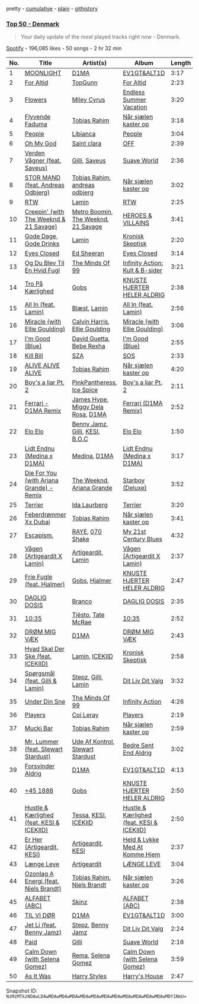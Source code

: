 pretty - [cumulative](/playlists/cumulative/37i9dQZEVXbL3J0k32lWnN.md) - [plain](/playlists/plain/37i9dQZEVXbL3J0k32lWnN) - [githistory](https://github.githistory.xyz/mackorone/spotify-playlist-archive/blob/main/playlists/plain/37i9dQZEVXbL3J0k32lWnN)

### [Top 50 \- Denmark](https://open.spotify.com/playlist/37i9dQZEVXbL3J0k32lWnN)

> Your daily update of the most played tracks right now \- Denmark.

[Spotify](https://open.spotify.com/user/spotify) - 196,085 likes - 50 songs - 2 hr 32 min

| No. | Title | Artist(s) | Album | Length |
|---|---|---|---|---|
| 1 | [MOONLIGHT](https://open.spotify.com/track/3neYAjvKDOfvBUpIgReOkC) | [D1MA](https://open.spotify.com/artist/5RaTuqY7SJHvh6MNzMagut) | [EV1GT&ALT1D](https://open.spotify.com/album/3UVJZlYJYkYTxAruSZGecw) | 3:17 |
| 2 | [For Altid](https://open.spotify.com/track/0twnZu2JhBywPQBOX92gSl) | [TopGunn](https://open.spotify.com/artist/4nXezpatStChCEWVvYLjd5) | [For Altid](https://open.spotify.com/album/51xzjew4vgdxS6bkVVfC7X) | 2:23 |
| 3 | [Flowers](https://open.spotify.com/track/4DHcnVTT87F0zZhRPYmZ3B) | [Miley Cyrus](https://open.spotify.com/artist/5YGY8feqx7naU7z4HrwZM6) | [Endless Summer Vacation](https://open.spotify.com/album/0HiZ8fNXwJOQcrf5iflrdz) | 3:20 |
| 4 | [Flyvende Faduma](https://open.spotify.com/track/4EKSw9Jzun2WFvjm2HU58X) | [Tobias Rahim](https://open.spotify.com/artist/1w2fVGZN37TieWhlqS8UwB) | [Når sjælen kaster op](https://open.spotify.com/album/40mMNrTODUEEEd7JNsNd3A) | 3:18 |
| 5 | [People](https://open.spotify.com/track/26b3oVLrRUaaybJulow9kz) | [Libianca](https://open.spotify.com/artist/7kjSuFGKhLm8b5qXoMhRkJ) | [People](https://open.spotify.com/album/5Hmh6N8oisrcuZKa8EY5dn) | 3:04 |
| 6 | [Oh My God](https://open.spotify.com/track/2MDw2DwUDTAhexLMREWsYW) | [Saint clara](https://open.spotify.com/artist/7c1rIwBQdZMoJD4VE9luoS) | [OFF](https://open.spotify.com/album/5jqT8822eTIpJJcW70jaLf) | 2:39 |
| 7 | [Verden Vågner \(feat\. Saveus\)](https://open.spotify.com/track/2rfl7SRwfel3gNhXBmL60u) | [Gilli](https://open.spotify.com/artist/2KbikmQKGiUPR2ARs1h0sq), [Saveus](https://open.spotify.com/artist/2rR0cafJvL0JVTC8E2qIqt) | [Suave World](https://open.spotify.com/album/5o6WmbOiVlhOiq0mC5phOz) | 2:36 |
| 8 | [STOR MAND \(feat\. Andreas Odbjerg\)](https://open.spotify.com/track/0BGEImCBesJKIm5kZ0fOkH) | [Tobias Rahim](https://open.spotify.com/artist/1w2fVGZN37TieWhlqS8UwB), [andreas odbjerg](https://open.spotify.com/artist/6aHaYKL09sA8L260zXNlVR) | [Når sjælen kaster op](https://open.spotify.com/album/40mMNrTODUEEEd7JNsNd3A) | 3:02 |
| 9 | [RTW](https://open.spotify.com/track/4kvTPJZYo4qkxtEfTURoxY) | [Lamin](https://open.spotify.com/artist/4ZwOlDVAGXQo66ykbLQ8dP) | [RTW](https://open.spotify.com/album/6Q6lhCdjZtPAviBxNHIxhw) | 2:25 |
| 10 | [Creepin' \(with The Weeknd & 21 Savage\)](https://open.spotify.com/track/2dHHgzDwk4BJdRwy9uXhTO) | [Metro Boomin](https://open.spotify.com/artist/0iEtIxbK0KxaSlF7G42ZOp), [The Weeknd](https://open.spotify.com/artist/1Xyo4u8uXC1ZmMpatF05PJ), [21 Savage](https://open.spotify.com/artist/1URnnhqYAYcrqrcwql10ft) | [HEROES & VILLAINS](https://open.spotify.com/album/7txGsnDSqVMoRl6RQ9XyZP) | 3:41 |
| 11 | [Gode Dage, Gode Drinks](https://open.spotify.com/track/63Dymm6U4WHLRy87e8GBbo) | [Lamin](https://open.spotify.com/artist/4ZwOlDVAGXQo66ykbLQ8dP) | [Kronisk Skeptisk](https://open.spotify.com/album/16KVHmbWyMK7mkh53btVe2) | 2:20 |
| 12 | [Eyes Closed](https://open.spotify.com/track/07bsRv0pcpbG4zJeLsUs1p) | [Ed Sheeran](https://open.spotify.com/artist/6eUKZXaKkcviH0Ku9w2n3V) | [Eyes Closed](https://open.spotify.com/album/43qfLpwe6sEOEqxVmOHRu0) | 3:14 |
| 13 | [Og Du Blev Til En Hvid Fugl](https://open.spotify.com/track/1qy2BuZzSU0JHnGqWRwV3N) | [The Minds Of 99](https://open.spotify.com/artist/6GTwMrB4u3hwcUyc9sU1UL) | [Infinity Action: Kult & B\-sider](https://open.spotify.com/album/6PjG8MjScwqZOCgNaff71A) | 3:21 |
| 14 | [Tro På Kærlighed](https://open.spotify.com/track/6UMdjOGgEJE1khAnrGJk2k) | [Gobs](https://open.spotify.com/artist/4ysmSq2N7badobfVT6YZ82) | [KNUSTE HJERTER HELER ALDRIG](https://open.spotify.com/album/4NWhKlIpVlBy1fzIGSNRcl) | 2:38 |
| 15 | [All In \(feat\. Lamin\)](https://open.spotify.com/track/5PIiJ3kodpPftCM6alodDE) | [Blæst](https://open.spotify.com/artist/3elCsuJ1JjDeAd8mjlRRX5), [Lamin](https://open.spotify.com/artist/4ZwOlDVAGXQo66ykbLQ8dP) | [All In \(feat\. Lamin\)](https://open.spotify.com/album/5YaoLpCckKTrxe1CDfrI8h) | 2:56 |
| 16 | [Miracle \(with Ellie Goulding\)](https://open.spotify.com/track/5eTaQYBE1yrActixMAeLcZ) | [Calvin Harris](https://open.spotify.com/artist/7CajNmpbOovFoOoasH2HaY), [Ellie Goulding](https://open.spotify.com/artist/0X2BH1fck6amBIoJhDVmmJ) | [Miracle \(with Ellie Goulding\)](https://open.spotify.com/album/22UyygZceCIfoE0RhENgKx) | 3:06 |
| 17 | [I'm Good \(Blue\)](https://open.spotify.com/track/4uUG5RXrOk84mYEfFvj3cK) | [David Guetta](https://open.spotify.com/artist/1Cs0zKBU1kc0i8ypK3B9ai), [Bebe Rexha](https://open.spotify.com/artist/64M6ah0SkkRsnPGtGiRAbb) | [I'm Good \(Blue\)](https://open.spotify.com/album/7M842DMhYVALrXsw3ty7B3) | 2:55 |
| 18 | [Kill Bill](https://open.spotify.com/track/1Qrg8KqiBpW07V7PNxwwwL) | [SZA](https://open.spotify.com/artist/7tYKF4w9nC0nq9CsPZTHyP) | [SOS](https://open.spotify.com/album/1nrVofqDRs7cpWXJ49qTnP) | 2:33 |
| 19 | [ALIVE ALIVE ALIVE](https://open.spotify.com/track/7JqI6lxV0zDu8wIUYegsGE) | [Tobias Rahim](https://open.spotify.com/artist/1w2fVGZN37TieWhlqS8UwB) | [Når sjælen kaster op](https://open.spotify.com/album/40mMNrTODUEEEd7JNsNd3A) | 4:20 |
| 20 | [Boy's a liar Pt\. 2](https://open.spotify.com/track/6AQbmUe0Qwf5PZnt4HmTXv) | [PinkPantheress](https://open.spotify.com/artist/78rUTD7y6Cy67W1RVzYs7t), [Ice Spice](https://open.spotify.com/artist/3LZZPxNDGDFVSIPqf4JuEf) | [Boy's a liar Pt\. 2](https://open.spotify.com/album/6cVfHBcp3AdpYY0bBglkLN) | 2:11 |
| 21 | [Ferrari \- D1MA Remix](https://open.spotify.com/track/7tleRLLNqW5yH7846TguuZ) | [James Hype](https://open.spotify.com/artist/43BxCL6t4c73BQnIJtry5v), [Miggy Dela Rosa](https://open.spotify.com/artist/45ruzGUmIr8WLjLOPJ9mGU), [D1MA](https://open.spotify.com/artist/5RaTuqY7SJHvh6MNzMagut) | [Ferrari \(D1MA Remix\)](https://open.spotify.com/album/5i0B1JwfduRTWXo34U0yoJ) | 2:52 |
| 22 | [Elo Elo](https://open.spotify.com/track/3i0kzCSbAY2kDX2xiJdRLE) | [Benny Jamz](https://open.spotify.com/artist/2eBqkaIfoNsOPCQCQEy5fD), [Gilli](https://open.spotify.com/artist/2KbikmQKGiUPR2ARs1h0sq), [KESI](https://open.spotify.com/artist/2d7AMvzFwh5wUTuqQl3BAE), [B.O.C](https://open.spotify.com/artist/2X22Hm97hQA8mFjSrn2foA) | [Elo Elo](https://open.spotify.com/album/0x7BDbNbdoXcFcsHrd3lft) | 1:50 |
| 23 | [Lidt Endnu \(Medina x D1MA\)](https://open.spotify.com/track/0QiwUoiD9DZ6VGF5qgf6yg) | [Medina](https://open.spotify.com/artist/7c7ZeiPKWHf2E1rsf1P4VF), [D1MA](https://open.spotify.com/artist/5RaTuqY7SJHvh6MNzMagut) | [Lidt Endnu \(Medina x D1MA\)](https://open.spotify.com/album/0IudkxHfRwub8ugNwr3UzN) | 3:17 |
| 24 | [Die For You \(with Ariana Grande\) \- Remix](https://open.spotify.com/track/4W4fNrZYkobj539TOWsLO2) | [The Weeknd](https://open.spotify.com/artist/1Xyo4u8uXC1ZmMpatF05PJ), [Ariana Grande](https://open.spotify.com/artist/66CXWjxzNUsdJxJ2JdwvnR) | [Starboy \(Deluxe\)](https://open.spotify.com/album/35dut3ICqF3NEDkjxfzJJ1) | 3:52 |
| 25 | [Terrier](https://open.spotify.com/track/6ImP4OQ986Bed0EL3XOlFo) | [Ida Laurberg](https://open.spotify.com/artist/03IbEiokQjTDfvdyIYV5D4) | [Terrier](https://open.spotify.com/album/2TXMIcatm8FcW2xSsASPMO) | 3:20 |
| 26 | [Feberdrømmer Xx Dubai](https://open.spotify.com/track/22fNmvVD1bC4rWv6hg29pC) | [Tobias Rahim](https://open.spotify.com/artist/1w2fVGZN37TieWhlqS8UwB) | [Når sjælen kaster op](https://open.spotify.com/album/40mMNrTODUEEEd7JNsNd3A) | 3:41 |
| 27 | [Escapism.](https://open.spotify.com/track/5mHdCZtVyb4DcJw8799hZp) | [RAYE](https://open.spotify.com/artist/5KKpBU5eC2tJDzf0wmlRp2), [070 Shake](https://open.spotify.com/artist/12Zk1DFhCbHY6v3xep2ZjI) | [My 21st Century Blues](https://open.spotify.com/album/3U8n8LzBx2o9gYXvvNq4uH) | 4:32 |
| 28 | [Vågen \(Artigeardit X Lamin\)](https://open.spotify.com/track/09N9LGyKqWlLViq2bQjFxR) | [Artigeardit](https://open.spotify.com/artist/6a3WaWgxrVmNIvaiTCI0Kk), [Lamin](https://open.spotify.com/artist/4ZwOlDVAGXQo66ykbLQ8dP) | [Vågen \(Artigeardit X Lamin\)](https://open.spotify.com/album/7AmMkq9qKtCROjM8DVVgsx) | 2:37 |
| 29 | [Frie Fugle \(feat\. Hjalmer\)](https://open.spotify.com/track/0OHnyBb5ybSWlNpGrCvDLa) | [Gobs](https://open.spotify.com/artist/4ysmSq2N7badobfVT6YZ82), [Hjalmer](https://open.spotify.com/artist/0thQkzSyTo4l3zbpibZznQ) | [KNUSTE HJERTER HELER ALDRIG](https://open.spotify.com/album/4NWhKlIpVlBy1fzIGSNRcl) | 2:47 |
| 30 | [DAGLIG DOSIS](https://open.spotify.com/track/1ESgWcgtrW1ihRZumDnhop) | [Branco](https://open.spotify.com/artist/1YwMnnHvnG64fJxYSVwmN6) | [DAGLIG DOSIS](https://open.spotify.com/album/6KOcLxccxeq201TdCkJStd) | 2:35 |
| 31 | [10:35](https://open.spotify.com/track/6BePGk3eCan4FqaW2X8Qy3) | [Tiësto](https://open.spotify.com/artist/2o5jDhtHVPhrJdv3cEQ99Z), [Tate McRae](https://open.spotify.com/artist/45dkTj5sMRSjrmBSBeiHym) | [10:35](https://open.spotify.com/album/77wWx9sOCJiy0wcn0P44NO) | 2:52 |
| 32 | [DRØM MIG VÆK](https://open.spotify.com/track/5fS3B6lae85C2rA8jPfoE2) | [D1MA](https://open.spotify.com/artist/5RaTuqY7SJHvh6MNzMagut) | [DRØM MIG VÆK](https://open.spotify.com/album/1wE1xAHZTJwQGRTJZnQouA) | 2:43 |
| 33 | [Hvad Skal Der Ske \(feat\. ICEKIID\)](https://open.spotify.com/track/60GwMZeymeZYj7GiEzHQ7d) | [Lamin](https://open.spotify.com/artist/4ZwOlDVAGXQo66ykbLQ8dP), [ICEKIID](https://open.spotify.com/artist/3RYYha3CC7js2PHbcBHewt) | [Kronisk Skeptisk](https://open.spotify.com/album/16KVHmbWyMK7mkh53btVe2) | 2:58 |
| 34 | [Spørgsmål \(feat\. Gilli & Lamin\)](https://open.spotify.com/track/54U7i6gFHvyk8y4j8gTTor) | [Stepz](https://open.spotify.com/artist/21gbsnlPT5hyxKDKHsBtQj), [Gilli](https://open.spotify.com/artist/2KbikmQKGiUPR2ARs1h0sq), [Lamin](https://open.spotify.com/artist/4ZwOlDVAGXQo66ykbLQ8dP) | [Dit Liv Dit Valg](https://open.spotify.com/album/09R2hCTELJT7zgswNn3uj4) | 3:32 |
| 35 | [Under Din Sne](https://open.spotify.com/track/3LlqJkcXMBIAE5X1uUiZUN) | [The Minds Of 99](https://open.spotify.com/artist/6GTwMrB4u3hwcUyc9sU1UL) | [Infinity Action](https://open.spotify.com/album/6GLTwo1oKgINl5zKMPuBWM) | 4:26 |
| 36 | [Players](https://open.spotify.com/track/6UN73IYd0hZxLi8wFPMQij) | [Coi Leray](https://open.spotify.com/artist/6AMd49uBDJfhf30Ak2QR5s) | [Players](https://open.spotify.com/album/4cAAsw7mPkGt15GXQzWlrM) | 2:19 |
| 37 | [Mucki Bar](https://open.spotify.com/track/4XhW9iOypxiiNyIMpirPFv) | [Tobias Rahim](https://open.spotify.com/artist/1w2fVGZN37TieWhlqS8UwB) | [Når sjælen kaster op](https://open.spotify.com/album/40mMNrTODUEEEd7JNsNd3A) | 2:59 |
| 38 | [Mr\. Lummer \(feat\. Stewart Stardust\)](https://open.spotify.com/track/43gebe9VUqbC0hEu92HpzZ) | [Ude Af Kontrol](https://open.spotify.com/artist/2ZbyyCS8KLKsuoNlxc76Ev), [Stewart Stardust](https://open.spotify.com/artist/4W37go9X8efhtDP1q9GCzK) | [Bedre Sent End Aldrig](https://open.spotify.com/album/5ltSOF7fD6ujjdKb3w9QsM) | 3:02 |
| 39 | [Forsvinder Aldrig](https://open.spotify.com/track/15QQbeYrlEBsvpumfwFn4X) | [D1MA](https://open.spotify.com/artist/5RaTuqY7SJHvh6MNzMagut) | [EV1GT&ALT1D](https://open.spotify.com/album/3UVJZlYJYkYTxAruSZGecw) | 4:13 |
| 40 | [+45 1888](https://open.spotify.com/track/3Pj6gzNBqFGI9Z1d9awvU2) | [Gobs](https://open.spotify.com/artist/4ysmSq2N7badobfVT6YZ82) | [KNUSTE HJERTER HELER ALDRIG](https://open.spotify.com/album/4NWhKlIpVlBy1fzIGSNRcl) | 2:50 |
| 41 | [Hustle & Kærlighed \(feat\. KESI & ICEKIID\)](https://open.spotify.com/track/7w07uwsutDZbpnfW4mhYW2) | [Tessa](https://open.spotify.com/artist/3pJK3CUpbnyX7ogDfAwa9J), [KESI](https://open.spotify.com/artist/2d7AMvzFwh5wUTuqQl3BAE), [ICEKIID](https://open.spotify.com/artist/3RYYha3CC7js2PHbcBHewt) | [Hustle & Kærlighed \(feat\. KESI & ICEKIID\)](https://open.spotify.com/album/5SbOppRfBG2wDQxwap0hHP) | 2:50 |
| 42 | [Er Her \(Artigeardit, KESI\)](https://open.spotify.com/track/6BxGGPBdNexcy53euZsrga) | [Artigeardit](https://open.spotify.com/artist/6a3WaWgxrVmNIvaiTCI0Kk), [KESI](https://open.spotify.com/artist/2d7AMvzFwh5wUTuqQl3BAE) | [Held & Lykke Med At Komme Hjem](https://open.spotify.com/album/1M9CVnOQmkBAImk3021VzQ) | 2:37 |
| 43 | [Længe Leve](https://open.spotify.com/track/12YCYHtGcwm9kbSmbcWB4f) | [Artigeardit](https://open.spotify.com/artist/6a3WaWgxrVmNIvaiTCI0Kk) | [LÆNGE LEVE](https://open.spotify.com/album/1IHiXXZxuoJKJos1bcPTQ7) | 3:04 |
| 44 | [Ozonlag A Energi \(feat\. Niels Brandt\)](https://open.spotify.com/track/3fe2pEkW24bNn4WCOt1b0s) | [Tobias Rahim](https://open.spotify.com/artist/1w2fVGZN37TieWhlqS8UwB), [Niels Brandt](https://open.spotify.com/artist/2zz39zNTuS1kmfa5qLMblM) | [Når sjælen kaster op](https://open.spotify.com/album/40mMNrTODUEEEd7JNsNd3A) | 3:26 |
| 45 | [ALFABET \(ABC\)](https://open.spotify.com/track/5wtZL3jOm24JwIFZrzLbmc) | [Skinz](https://open.spotify.com/artist/323gjVOWgnKGW3VuT8VKTx) | [ALFABET \(ABC\)](https://open.spotify.com/album/37fZ1SkONFJQssZlxx39QN) | 2:38 |
| 46 | [TIL VI DØR](https://open.spotify.com/track/1EWIROunAjtVo8bZtOEt7w) | [D1MA](https://open.spotify.com/artist/5RaTuqY7SJHvh6MNzMagut) | [EV1GT&ALT1D](https://open.spotify.com/album/3UVJZlYJYkYTxAruSZGecw) | 3:00 |
| 47 | [Jet Li \(feat\. Benny Jamz\)](https://open.spotify.com/track/4Kwem7PKNogrUOYlAHIbFY) | [Stepz](https://open.spotify.com/artist/21gbsnlPT5hyxKDKHsBtQj), [Benny Jamz](https://open.spotify.com/artist/2eBqkaIfoNsOPCQCQEy5fD) | [Dit Liv Dit Valg](https://open.spotify.com/album/09R2hCTELJT7zgswNn3uj4) | 2:24 |
| 48 | [Paid](https://open.spotify.com/track/4TduZWpCeQP1YKrrqzPbw4) | [Gilli](https://open.spotify.com/artist/2KbikmQKGiUPR2ARs1h0sq) | [Suave World](https://open.spotify.com/album/5o6WmbOiVlhOiq0mC5phOz) | 2:16 |
| 49 | [Calm Down \(with Selena Gomez\)](https://open.spotify.com/track/0WtM2NBVQNNJLh6scP13H8) | [Rema](https://open.spotify.com/artist/46pWGuE3dSwY3bMMXGBvVS), [Selena Gomez](https://open.spotify.com/artist/0C8ZW7ezQVs4URX5aX7Kqx) | [Calm Down \(with Selena Gomez\)](https://open.spotify.com/album/2b2GHWESCWEuHiCZ2Skedp) | 3:59 |
| 50 | [As It Was](https://open.spotify.com/track/4Dvkj6JhhA12EX05fT7y2e) | [Harry Styles](https://open.spotify.com/artist/6KImCVD70vtIoJWnq6nGn3) | [Harry's House](https://open.spotify.com/album/5r36AJ6VOJtp00oxSkBZ5h) | 2:47 |

Snapshot ID: `NzMzMTkzNDAwLDAwMDAwMDAwMDAwMDAwMDAwMDAwMDAwMDAwMDAwMDAwMDAwMDY1NmU=`
